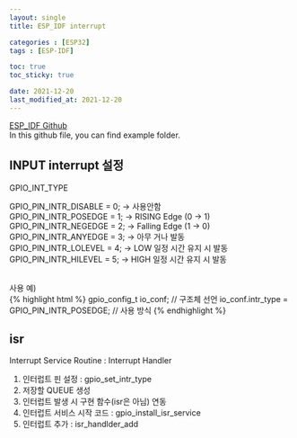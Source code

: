 ```yaml
---
layout: single
title: ESP_IDF interrupt

categories : [ESP32]
tags : [ESP-IDF]

toc: true
toc_sticky: true

date: 2021-12-20
last_modified_at: 2021-12-20
---
```


[ESP_IDF Github](https://github.com/espressif/esp-idf)
<br>
In this github file, you can find example folder.
<br>

## INPUT interrupt 설정

GPIO_INT_TYPE  

GPIO_PIN_INTR_DISABLE = 0; -> 사용안함  
GPIO_PIN_INTR_POSEDGE = 1; -> RISING Edge  (0 -> 1)  
GPIO_PIN_INTR_NEGEDGE = 2; -> Falling Edge (1 -> 0)  
GPIO_PIN_INTR_ANYEDGE = 3; -> 아무 거나 발동  
GPIO_PIN_INTR_LOLEVEL = 4; -> LOW 일정 시간 유지 시 발동  
GPIO_PIN_INTR_HILEVEL = 5; -> HIGH 일정 시간 유지 시 발동  
<br>

사용 예)  
{% highlight html %}
gpio_config_t io_conf;  // 구조체 선언
io_conf.intr_type = GPIO_PIN_INTR_POSEDGE;  // 사용 방식
{% endhighlight %}
<br>

## isr

Interrupt Service Routine : Interrupt Handler  

1. 인터럽트 핀 설정 : gpio_set_intr_type  
2. 저장할 QUEUE 생성  
3. 인터럽트 발생 시 구현 함수(isr은 아님) 연동  
4. 인터럽트 서비스 시작 코드 : gpio_install_isr_service  
5. 인터럽트 추가 : isr_handlder_add  